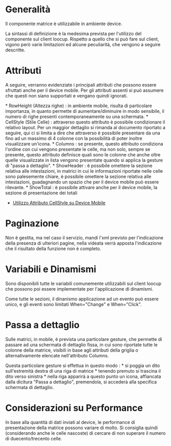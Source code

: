 # Generalità

Il componente matrice è utilizzabile in ambiente device.

La sintassi di definizione è la medesima prevista per l'utilizzo del componente sul client loocup. Rispetto a quello che si può fare sul client, vigono però varie limitazioni ed alcune peculiarità, che vengono a seguire descritte.

# Attributi

A seguire, verranno evidenziate i principali attributi che possono essere sfruttati anche per il device mobile. Per gli attributi assenti si può assumere che questi non siano supportati e vengano quindi ignorati.

\* RowHeight (Altezza righe) :  in ambiente mobile, risulta di particolare importanza, in quanto permette di aumentare/diminuire in modo sensibile, il numero di righe presenti contemporaneamente su una schermata.
\* CellStyle (Stile Celle) :  attraverso questo attributo è possibile condizionare il relativo layout. Per un maggior dettaglio si rimanda al documento riportato a seguire, qui ci si limita a dire che attraverso è possibile presentare da una fino ad un massimo di 4 colonne con la possibilità di poter inoltre visualizzare un'icona.
\* Columns :  se presente, questo attributo condiziona l'ordine con cui vengono presentate le celle, ma non solo, sempre se presente, questo attributo definisce quali sono le colonne che anche oltre quelle visualizzate in lista vengono presentate quando si applica la gesture di "passa a dettaglio".
\* ShowHeader :  è possibile omettere la sezione relativa alle intestazioni, in matrici in cui le informazioni riportate nelle celle sono palesemente chiare, è possibile omettere la sezione relativa alle intestazioni, guadagnando un spazio che per il device mobile può essere rilevante.
\* ShowTotal :  è possibile attivare anche per il device mobile, la sezione di presentazione dei totali

- [Utilizzo Attributo CellStyle su Device Mobile](Sorgenti/DOC/TA/B£AMO/LOCEXB_MOC)

# Paginazione

Non è gestita, ma nel caso il servizio, mandi l'xml previsto per l'indicazione della presenza di ulteriori pagine, nella videata verrà apposta l'indicazione che il risultato della funzione non è completo.

# Variabili e Dinamismi

Sono disponibili tutte le variabili comunemente utilizzabili sul client loocup che possono poi essere implementate per l'applicazione di dinamismi.

Come tutte le sezioni, il dinanismo applicazione ad un evento può essere unico, e gli eventi sono limitati When="Change" e When="Click".

# Passa a dettaglio

Sulle matrici, in mobile, è prevista una particolare gesture, che permette di passare ad una  schermata di dettaglio fissa, in cui sono riportate tutte le colonne della matrice, visibili in base agli attributi della griglia o alternativamente elencate nell'attributo Columns.

Questa particolare gesture si effettua in questo modo : 
\* si poggia un dito sull'estremità destra di una riga di matrice
\* tenendo premuto si trascina il dito verso sinistra
\* nella riga apparirà a questo punto un icona, affiancata dalla dicitura "Passa a dettaglio", premendola, si accederà alla specifica schermata di dettaglio.

# Considerazioni su Performance

In base alla quantità di dati inviati al device, le performance di presentazione della matrice possono variare di molto. Si consiglia quindi (considerando anche le celle nascoste) di cercare di non superare il numero di duecento/trecento celle.

